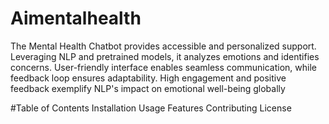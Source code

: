 # Aimentalhealth
The Mental Health Chatbot provides accessible and personalized support. Leveraging NLP and pretrained models, it analyzes emotions and identifies concerns. User-friendly interface enables seamless communication, while feedback loop ensures adaptability. High engagement and positive feedback exemplify NLP's impact on emotional well-being globally

#Table of Contents
Installation
Usage
Features
Contributing
License
